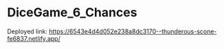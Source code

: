 # DiceGame_6_Chances

Deployed link: https://6543e4d4d052e238a8dc3170--thunderous-scone-fe6837.netlify.app/
